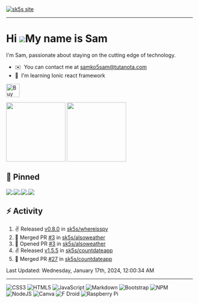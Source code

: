 [![sk5s site](https://sk5s.cyou/sk5s/img/sk5s-site.png)](https://sk5s.cyou/)

---

Hi ![](https://user-images.githubusercontent.com/18350557/176309783-0785949b-9127-417c-8b55-ab5a4333674e.gif)My name is Sam
===========================================================================================================================

<!--Web Developer
-------------
-->
I'm Sam, passionate about staying on the cutting edge of technology.

* ✉️  You can contact me at [samko5sam@tutanota.com](mailto:samko5sam@tutanota.com)
* 🧠  I'm learning Ionic react framework

<a href='https://ko-fi.com/J3J3IM7SC' target='_blank'><img height='36' style='border:0px;height:36px;' src='https://storage.ko-fi.com/cdn/kofi4.png?v=3' border='0' alt='Buy Me a Coffee at ko-fi.com' /></a>

<div>
  <!--<picture>
    <source media="(prefers-color-scheme: dark)" srcset="https://streak-stats.demolab.com?user=sk5s&theme=dark&hide_border=true" />
    <img align="center" src="https://streak-stats.demolab.com?user=sk5s&theme=vue&hide_border=true" alt="GitHub Streak" />
  </picture>-->
  <picture>
    <source media="(prefers-color-scheme: dark)" srcset="https://github-readme-stats.vercel.app/api?username=sk5s&rank_icon=github&show_icons=true&theme=dark&hide=contribs" />
    <img height=160 align="center" src="https://github-readme-stats.vercel.app/api?username=sk5s&show_icons=true&theme=vue&hide=contribs&rank_icon=github" />
  </picture>
  <picture>
    <source media="(prefers-color-scheme: dark)" srcset="https://github-readme-stats.vercel.app/api/top-langs/?username=sk5s&theme=dark&layout=compact&card_width=370" />
    <img height=160 align="center" src="https://github-readme-stats.vercel.app/api/top-langs/?username=sk5s&theme=vue&layout=compact&card_width=370" />
  </picture>
</div>

## 📌 Pinned
<a href="https://github.com/sk5s/countdateapp" target="_blank">
  <picture>
    <source media="(prefers-color-scheme: dark)" srcset="https://github-readme-stats.vercel.app/api/pin/?username=sk5s&repo=countdateapp&show_owner=true&theme=dark&description_lines_count=3" />
    <img align="center" src="https://github-readme-stats.vercel.app/api/pin/?username=sk5s&repo=countdateapp&show_owner=true&description_lines_count=3" />
  </picture>
</a>
<a href="https://github.com/sk5s/whereisspy" target="_blank">
  <picture>
    <source media="(prefers-color-scheme: dark)" srcset="https://github-readme-stats.vercel.app/api/pin/?username=sk5s&repo=whereisspy&show_owner=true&theme=dark&description_lines_count=3" />
    <img align="center" src="https://github-readme-stats.vercel.app/api/pin/?username=sk5s&repo=whereisspy&show_owner=true&description_lines_count=3" />
  </picture>
</a>
<a href="https://github.com/sk5s/alsoweather" target="_blank">
  <picture>
    <source media="(prefers-color-scheme: dark)" srcset="https://github-readme-stats.vercel.app/api/pin/?username=sk5s&repo=alsoweather&show_owner=true&theme=dark&description_lines_count=3" />
    <img align="center" src="https://github-readme-stats.vercel.app/api/pin/?username=sk5s&repo=alsoweather&show_owner=true&description_lines_count=3" />
  </picture>
</a>
<a href="https://github.com/sk5s/sk5s-vsgt" target="_blank">
  <picture>
    <source media="(prefers-color-scheme: dark)" srcset="https://github-readme-stats.vercel.app/api/pin/?username=sk5s&repo=sk5s-vsgt&show_owner=true&theme=dark&description_lines_count=3" />
    <img align="center" src="https://github-readme-stats.vercel.app/api/pin/?username=sk5s&repo=sk5s-vsgt&show_owner=true&description_lines_count=3" />
  </picture>
</a>

## ⚡ Activity

<!--RECENT_ACTIVITY:start-->
1. ✌️ Released [v0.8.0](https://github.com/sk5s/whereisspy/releases/tag/v0.8.0) in [sk5s/whereisspy](https://github.com/sk5s/whereisspy)
2. 🎉 Merged PR [#3](https://github.com/sk5s/alsoweather/pull/3) in [sk5s/alsoweather](https://github.com/sk5s/alsoweather)
3. 💪 Opened PR [#3](https://github.com/sk5s/alsoweather/pull/3) in [sk5s/alsoweather](https://github.com/sk5s/alsoweather)
4. ✌️ Released [v1.5.5](https://github.com/sk5s/countdateapp/releases/tag/v1.5.5) in [sk5s/countdateapp](https://github.com/sk5s/countdateapp)
5. 🎉 Merged PR [#27](https://github.com/sk5s/countdateapp/pull/27) in [sk5s/countdateapp](https://github.com/sk5s/countdateapp)
<!--RECENT_ACTIVITY:end-->

<!--RECENT_ACTIVITY:last_update-->
Last Updated: Wednesday, January 17th, 2024, 12:00:34 AM
<!--RECENT_ACTIVITY:last_update_end-->

---

![CSS3](https://img.shields.io/badge/css3-%231572B6.svg?style=for-the-badge&logo=css3&logoColor=white)
![HTML5](https://img.shields.io/badge/html5-%23E34F26.svg?style=for-the-badge&logo=html5&logoColor=white)
![JavaScript](https://img.shields.io/badge/javascript-%23323330.svg?style=for-the-badge&logo=javascript&logoColor=%23F7DF1E)
![Markdown](https://img.shields.io/badge/markdown-%23000000.svg?style=for-the-badge&logo=markdown&logoColor=white)
![Bootstrap](https://img.shields.io/badge/bootstrap-%23563D7C.svg?style=for-the-badge&logo=bootstrap&logoColor=white)
![NPM](https://img.shields.io/badge/NPM-%23000000.svg?style=for-the-badge&logo=npm&logoColor=white)
![NodeJS](https://img.shields.io/badge/node.js-6DA55F?style=for-the-badge&logo=node.js&logoColor=white)
![Canva](https://img.shields.io/badge/Canva-%2300C4CC.svg?style=for-the-badge&logo=Canva&logoColor=white)
![F Droid](https://img.shields.io/badge/F_Droid-1976D2?style=for-the-badge&logo=f-droid&logoColor=white)
![Raspberry Pi](https://img.shields.io/badge/-RaspberryPi-C51A4A?style=for-the-badge&logo=Raspberry-Pi)

<!--![](https://sk5s.cyou/sk5s/ad/sk5s-project.gif)-->
